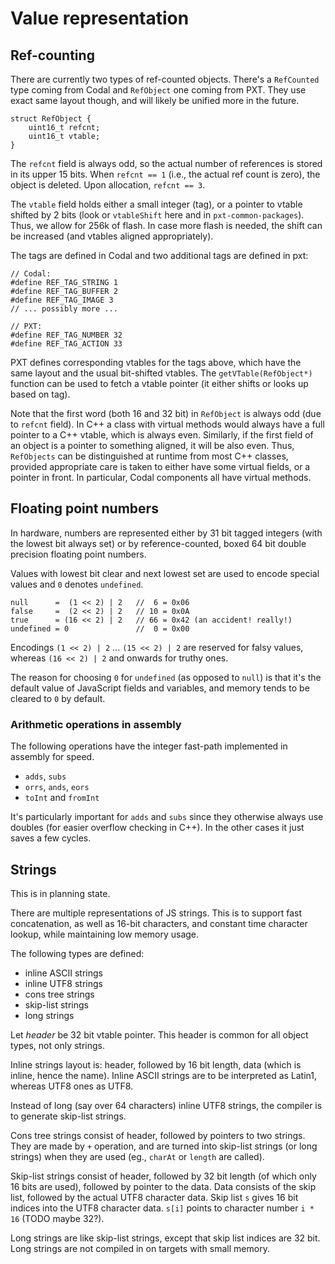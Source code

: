 # Value representation

## Ref-counting

There are currently two types of ref-counted objects. There's a `RefCounted` type coming
from Codal and `RefObject` one coming from PXT. They use exact same layout though, and will
likely be unified more in the future.

```
struct RefObject {
    uint16_t refcnt;
    uint16_t vtable;
}
```

The `refcnt` field is always odd, so the actual number of references is stored in its upper
15 bits. When `refcnt == 1` (i.e., the actual ref count is zero), the object is deleted.
Upon allocation, `refcnt == 3`.

The `vtable` field holds either a small integer (tag), or a pointer to vtable shifted by 2 bits
(look or `vtableShift` here and in `pxt-common-packages`). Thus, we allow for 256k of flash.
In case more flash is needed, the shift can be increased (and vtables aligned appropriately).

The tags are defined in Codal and two additional tags are defined in pxt:
```
// Codal:
#define REF_TAG_STRING 1
#define REF_TAG_BUFFER 2
#define REF_TAG_IMAGE 3
// ... possibly more ...

// PXT:
#define REF_TAG_NUMBER 32
#define REF_TAG_ACTION 33
```

PXT defines corresponding vtables for the tags above, which have the same layout
and the usual bit-shifted vtables. The `getVTable(RefObject*)` function can be used to
fetch a vtable pointer (it either shifts or looks up based on tag).

Note that the first word (both 16 and 32 bit) in `RefObject` is always odd (due to `refcnt` field). 
In C++ a class with virtual methods would always have a full pointer to a C++ vtable, which
is always even. Similarly, if the first field of an object is a pointer to something
aligned, it will be also even. Thus, `RefObjects` can be distinguished at runtime
from most C++ classes, provided appropriate care is taken to either have some virtual fields,
or a pointer in front. In particular, Codal components all have virtual methods.


## Floating point numbers

In hardware, numbers are represented either by 31 bit tagged integers (with the lowest bit always set) 
or by reference-counted, boxed 64 bit double precision floating point numbers.

Values with lowest bit clear and next lowest set are used to encode special values
and `0` denotes `undefined`.

```
null      =  (1 << 2) | 2   //  6 = 0x06
false     =  (2 << 2) | 2   // 10 = 0x0A
true      = (16 << 2) | 2   // 66 = 0x42 (an accident! really!)
undefined = 0               //  0 = 0x00
```

Encodings `(1 << 2) | 2` ... `(15 << 2) | 2` are reserved for falsy values,
whereas `(16 << 2) | 2` and onwards for truthy ones.

The reason for choosing `0` for `undefined` (as opposed to `null`)
is that it's the default value of JavaScript fields and variables, and memory
tends to be cleared to `0` by default.

### Arithmetic operations in assembly

The following operations have the integer fast-path implemented in assembly for speed.

* `adds`, `subs`
* `orrs`, `ands`, `eors`
* `toInt` and `fromInt`

It's particularly important for `adds` and `subs` since they otherwise always
use doubles (for easier overflow checking in C++). In the other cases it just saves a few
cycles.

## Strings

This is in planning state.

There are multiple representations of JS strings. This is to support fast concatenation,
as well as 16-bit characters, and constant time character lookup, while maintaining
low memory usage.

The following types are defined:

* inline ASCII strings
* inline UTF8 strings
* cons tree strings
* skip-list strings
* long strings

Let _header_ be 32 bit vtable pointer. This header is common for all object types, not only strings.

Inline strings layout is: header, followed by 16 bit length, data (which is inline, hence the name).
Inline ASCII strings are to be interpreted as Latin1, whereas UTF8 ones as UTF8.

Instead of long (say over 64 characters) inline UTF8 strings, the compiler is to generate skip-list strings.

Cons tree strings consist of header, followed by pointers to two strings.
They are made by `+` operation, and are turned into skip-list strings (or long
strings) when they are used (eg., `charAt` or `length` are called).

Skip-list strings consist of header, followed by 32 bit length (of which only 16 bits are used),
followed by pointer to the data.
Data consists of the skip list, followed by the actual UTF8 character data.
Skip list `s` gives 16 bit indices into the UTF8 character data.
`s[i]` points to character number `i * 16` (TODO maybe 32?).

Long strings are like skip-list strings, except that skip list indices are 32 bit.
Long strings are not compiled in on targets with small memory.
